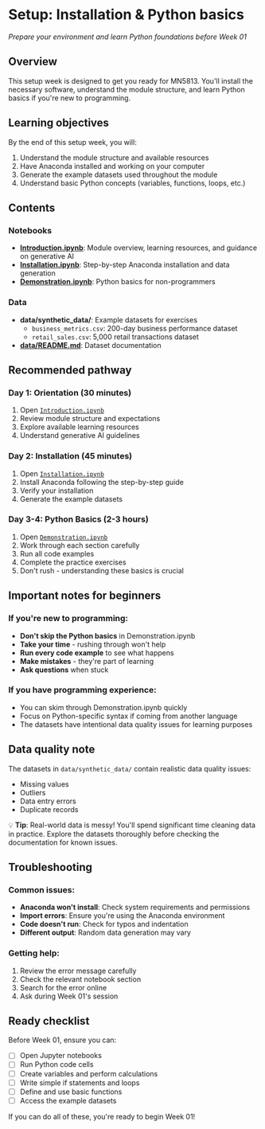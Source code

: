 # Setup: Installation & Python basics

*Prepare your environment and learn Python foundations before Week 01*

## Overview

This setup week is designed to get you ready for MN5813. You'll install the necessary software, understand the module structure, and learn Python basics if you're new to programming.

## Learning objectives

By the end of this setup week, you will:
1. Understand the module structure and available resources
2. Have Anaconda installed and working on your computer
3. Generate the example datasets used throughout the module
4. Understand basic Python concepts (variables, functions, loops, etc.)

## Contents

### Notebooks
- **[Introduction.ipynb](./Introduction.ipynb)**: Module overview, learning resources, and guidance on generative AI
- **[Installation.ipynb](./Installation.ipynb)**: Step-by-step Anaconda installation and data generation
- **[Demonstration.ipynb](./Demonstration.ipynb)**: Python basics for non-programmers

### Data
- **data/synthetic_data/**: Example datasets for exercises
  - `business_metrics.csv`: 200-day business performance dataset
  - `retail_sales.csv`: 5,000 retail transactions dataset
- **[data/README.md](./data/README.md)**: Dataset documentation

## Recommended pathway

### Day 1: Orientation (30 minutes)
1. Open [`Introduction.ipynb`](./Introduction.ipynb)
2. Review module structure and expectations
3. Explore available learning resources
4. Understand generative AI guidelines

### Day 2: Installation (45 minutes)
1. Open [`Installation.ipynb`](./Installation.ipynb)
2. Install Anaconda following the step-by-step guide
3. Verify your installation
4. Generate the example datasets

### Day 3-4: Python Basics (2-3 hours)
1. Open [`Demonstration.ipynb`](./Demonstration.ipynb)
2. Work through each section carefully
3. Run all code examples
4. Complete the practice exercises
5. Don't rush - understanding these basics is crucial

## Important notes for beginners

### If you're new to programming:
- **Don't skip the Python basics** in Demonstration.ipynb
- **Take your time** - rushing through won't help
- **Run every code example** to see what happens
- **Make mistakes** - they're part of learning
- **Ask questions** when stuck

### If you have programming experience:
- You can skim through Demonstration.ipynb quickly
- Focus on Python-specific syntax if coming from another language
- The datasets have intentional data quality issues for learning purposes

## Data quality note

The datasets in `data/synthetic_data/` contain realistic data quality issues:
- Missing values
- Outliers
- Data entry errors
- Duplicate records

💡 **Tip**: Real-world data is messy! You'll spend significant time cleaning data in practice. Explore the datasets thoroughly before checking the documentation for known issues.

## Troubleshooting

### Common issues:
- **Anaconda won't install**: Check system requirements and permissions
- **Import errors**: Ensure you're using the Anaconda environment
- **Code doesn't run**: Check for typos and indentation
- **Different output**: Random data generation may vary

### Getting help:
1. Review the error message carefully
2. Check the relevant notebook section
3. Search for the error online
4. Ask during Week 01's session

## Ready checklist

Before Week 01, ensure you can:
- [ ] Open Jupyter notebooks
- [ ] Run Python code cells
- [ ] Create variables and perform calculations
- [ ] Write simple if statements and loops
- [ ] Define and use basic functions
- [ ] Access the example datasets

If you can do all of these, you're ready to begin Week 01!
